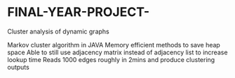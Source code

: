 # FINAL-YEAR-PROJECT-
Cluster analysis of dynamic graphs
 
Markov cluster algorithm in JAVA 
Memory efficient methods to save heap space 
Able to still use adjacency matrix instead of adjacency list to increase lookup time 
Reads 1000 edges roughly in 2mins and produce clustering outputs
